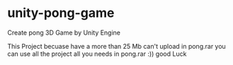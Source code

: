 # unity-pong-game
Create pong 3D Game by Unity Engine 

This Project becuase have a more than 25 Mb can't upload 
in pong.rar you can use all the project 
all you needs in pong.rar :))
good Luck
